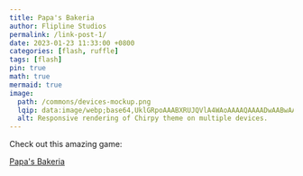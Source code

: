 ```yaml
---
title: Papa's Bakeria
author: Flipline Studios
permalink: /link-post-1/
date: 2023-01-23 11:33:00 +0800
categories: [flash, ruffle]
tags: [flash]
pin: true
math: true
mermaid: true
image:
  path: /commons/devices-mockup.png
  lqip: data:image/webp;base64,UklGRpoAAABXRUJQVlA4WAoAAAAQAAAADwAABwAAQUxQSDIAAAARL0AmbZurmr57yyIiqE8oiG0bejIYEQTgqiDA9vqnsUSI6H+oAERp2HZ65qP/VIAWAFZQOCBCAAAA8AEAnQEqEAAIAAVAfCWkAALp8sF8rgRgAP7o9FDvMCkMde9PK7euH5M1m6VWoDXf2FkP3BqV0ZYbO6NA/VFIAAAA
  alt: Responsive rendering of Chirpy theme on multiple devices.
---
```


Check out this amazing game:

[Papa's Bakeria](https://github.com/NumanTF2/Papas-Restuarant-Online/blob/ebca5d20436ef095a8d9a61765958088e19a114a/Papa's%20Restaurant/Papa's%20Bakeria/Papa's%20Bakeria.swf)

<div class="ruffle-container" style="width:100%;max-width:800px;margin:auto;">
  <script>
    RufflePlayer.link("https://numantf2.github.io/assets/swf/PapasBakeria/PapasBakeria.swf", document.querySelector(".ruffle-container"));
  </script>
</div>
